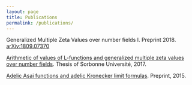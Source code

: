 ```yaml
---
layout: page
title: Publications
permalink: /publications/
---
```



Generalized Multiple Zeta Values over number fields I. Preprint 2018. [arXiv:1809.07370](https://arxiv.org/abs/1809.07370)

[Arithmetic of values of L-functions and generalized multiple zeta values over number fields]((https://webusers.imj-prg.fr/~xiaohua.ai/Ai_thesis.pdf)
). Thesis of Sorbonne Université, 2017. 

[Adelic Asai functions and adelic Kronecker limit formulas](https://webusers.imj-prg.fr/~xiaohua.ai/research/Eisenstein_Asai.pdf). Preprint, 2015. 